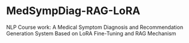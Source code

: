 # MedSympDiag-RAG-LoRA
NLP Course work: A Medical Symptom Diagnosis and Recommendation Generation System Based on LoRA Fine-Tuning and RAG Mechanism
